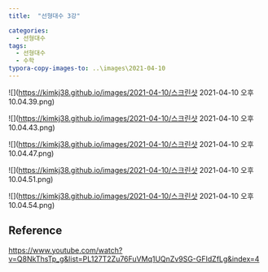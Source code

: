 ```yaml
---
title:  "선형대수 3강"

categories:
  - 선형대수
tags:
  - 선형대수
  - 수학
typora-copy-images-to: ..\images\2021-04-10
---
```


![](https://kimkj38.github.io/images/2021-04-10/스크린샷 2021-04-10 오후 10.04.39.png)

![](https://kimkj38.github.io/images/2021-04-10/스크린샷 2021-04-10 오후 10.04.43.png)

![](https://kimkj38.github.io/images/2021-04-10/스크린샷 2021-04-10 오후 10.04.47.png)

![](https://kimkj38.github.io/images/2021-04-10/스크린샷 2021-04-10 오후 10.04.51.png)

![](https://kimkj38.github.io/images/2021-04-10/스크린샷 2021-04-10 오후 10.04.54.png)


## Reference
<https://www.youtube.com/watch?v=Q8NkThsTp_g&list=PL127T2Zu76FuVMq1UQnZv9SG-GFIdZfLg&index=4>

